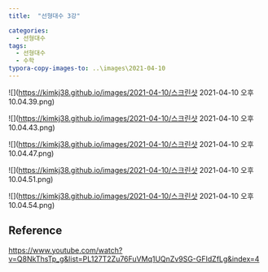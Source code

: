 ```yaml
---
title:  "선형대수 3강"

categories:
  - 선형대수
tags:
  - 선형대수
  - 수학
typora-copy-images-to: ..\images\2021-04-10
---
```


![](https://kimkj38.github.io/images/2021-04-10/스크린샷 2021-04-10 오후 10.04.39.png)

![](https://kimkj38.github.io/images/2021-04-10/스크린샷 2021-04-10 오후 10.04.43.png)

![](https://kimkj38.github.io/images/2021-04-10/스크린샷 2021-04-10 오후 10.04.47.png)

![](https://kimkj38.github.io/images/2021-04-10/스크린샷 2021-04-10 오후 10.04.51.png)

![](https://kimkj38.github.io/images/2021-04-10/스크린샷 2021-04-10 오후 10.04.54.png)


## Reference
<https://www.youtube.com/watch?v=Q8NkThsTp_g&list=PL127T2Zu76FuVMq1UQnZv9SG-GFIdZfLg&index=4>

